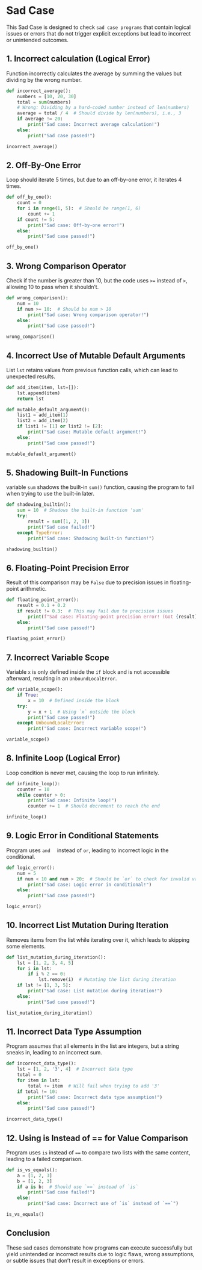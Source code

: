 # Sad Case

This Sad Case is designed to check `sad case programs` that contain logical issues or errors that do not trigger explicit exceptions but lead to incorrect or unintended outcomes.

## 1. Incorrect calculation (Logical Error)
Function incorrectly calculates the average by summing the values but dividing by the wrong number.

```python
def incorrect_average():
    numbers = [10, 20, 30]
    total = sum(numbers)
    # Wrong: Dividing by a hard-coded number instead of len(numbers)
    average = total / 4  # Should divide by len(numbers), i.e., 3
    if average != 20:
        print("Sad case: Incorrect average calculation!")
    else:
        print("Sad case passed!")

incorrect_average()
```

## 2. Off-By-One Error
Loop should iterate 5 times, but due to an off-by-one error, it iterates 4 times.

```python
def off_by_one():
    count = 0
    for i in range(1, 5):  # Should be range(1, 6)
        count += 1
    if count != 5:
        print("Sad case: Off-by-one error!")
    else:
        print("Sad case passed!")

off_by_one()
```

## 3. Wrong Comparison Operator
Check if the number is greater than 10, but the code uses `>=` instead of `>`, allowing 10 to pass when it shouldn’t.

```python
def wrong_comparison():
    num = 10
    if num >= 10:  # Should be num > 10
        print("Sad case: Wrong comparison operator!")
    else:
        print("Sad case passed!")

wrong_comparison()
```

## 4. Incorrect Use of Mutable Default Arguments
List `lst` retains values from previous function calls, which can lead to unexpected results.

```python
def add_item(item, lst=[]):
    lst.append(item)
    return lst

def mutable_default_argument():
    list1 = add_item(1)
    list2 = add_item(2)
    if list1 != [1] or list2 != [2]:
        print("Sad case: Mutable default argument!")
    else:
        print("Sad case passed!")

mutable_default_argument()
```

## 5. Shadowing Built-In Functions
variable `sum` shadows the built-in `sum()` function, causing the program to fail when trying to use the built-in later.

```python
def shadowing_builtin():
    sum = 10  # Shadows the built-in function 'sum'
    try:
        result = sum([1, 2, 3])
        print("Sad case failed!")
    except TypeError:
        print("Sad case: Shadowing built-in function!")

shadowing_builtin()
```

## 6. Floating-Point Precision Error
Result of this comparison may be `False` due to precision issues in floating-point arithmetic.

```python
def floating_point_error():
    result = 0.1 + 0.2
    if result != 0.3:  # This may fail due to precision issues
        print(f"Sad case: Floating-point precision error! (Got {result})")
    else:
        print("Sad case passed!")

floating_point_error()
```

## 7. Incorrect Variable Scope
Variable `x` is only defined inside the `if` block and is not accessible afterward, resulting in an `UnboundLocalError`.

```python
def variable_scope():
    if True:
        x = 10  # Defined inside the block
    try:
        y = x + 1  # Using `x` outside the block
        print("Sad case passed!")
    except UnboundLocalError:
        print("Sad case: Incorrect variable scope!")

variable_scope()
```

## 8. Infinite Loop (Logical Error)
Loop condition is never met, causing the loop to run infinitely.

```python
def infinite_loop():
    counter = 10
    while counter > 0:
        print("Sad case: Infinite loop!")
        counter += 1  # Should decrement to reach the end

infinite_loop()
```

## 9. Logic Error in Conditional Statements
Program uses `and  ` instead of `or`, leading to incorrect logic in the conditional.

```python
def logic_error():
    num = 5
    if num < 10 and num > 20:  # Should be `or` to check for invalid values
        print("Sad case: Logic error in conditional!")
    else:
        print("Sad case passed!")

logic_error()
```

## 10. Incorrect List Mutation During Iteration
Removes items from the list while iterating over it, which leads to skipping some elements.

```python
def list_mutation_during_iteration():
    lst = [1, 2, 3, 4, 5]
    for i in lst:
        if i % 2 == 0:
            lst.remove(i)  # Mutating the list during iteration
    if lst != [1, 3, 5]:
        print("Sad case: List mutation during iteration!")
    else:
        print("Sad case passed!")

list_mutation_during_iteration()
```

## 11. Incorrect Data Type Assumption
Program assumes that all elements in the list are integers, but a string sneaks in, leading to an incorrect sum.

```python
def incorrect_data_type():
    lst = [1, 2, '3', 4]  # Incorrect data type
    total = 0
    for item in lst:
        total += item  # Will fail when trying to add '3'
    if total != 10:
        print("Sad case: Incorrect data type assumption!")
    else:
        print("Sad case passed!")

incorrect_data_type()
```

## 12. Using is Instead of == for Value Comparison
Program uses `is` instead of `==` to compare two lists with the same content, leading to a failed comparison.

```python
def is_vs_equals():
    a = [1, 2, 3]
    b = [1, 2, 3]
    if a is b:  # Should use `==` instead of `is`
        print("Sad case failed!")
    else:
        print("Sad case: Incorrect use of `is` instead of `==`")

is_vs_equals()
```

## Conclusion
These sad cases demonstrate how programs can execute successfully but yield unintended or incorrect results due to logic flaws, wrong assumptions, or subtle issues that don’t result in exceptions or errors. 